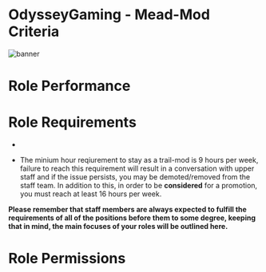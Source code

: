 # OdysseyGaming - Mead-Mod Criteria
![banner](https://cdn.discordapp.com/attachments/746231499355062372/928410148005871626/unknown.png)
# Role Performance



# Role Requirements 

- 

- The minium hour reqiurement to stay as a trail-mod is 9 hours per week, failure to reach this requirement will result in a conversation with upper staff and if the issue persists, you may be demoted/removed from the staff team. In addition to this, in order to be **considered** for a promotion, you must reach at least 16 hours per week.

**Please remember that staff members are always expected to fulfill the requirements of all of the positions before them to some degree, keeping that in mind, the main focuses of your roles will be outlined here.**

# Role Permissions

